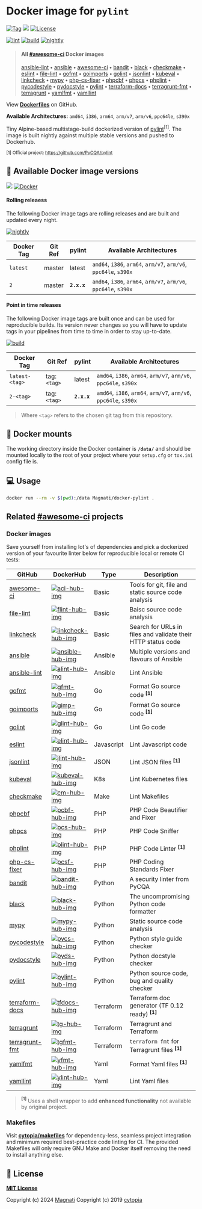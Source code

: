 # Docker image for `pylint`

[![Tag](https://img.shields.io/github/tag/Magnati/docker-pylint.svg)](https://github.com/Magnati/docker-pylint/releases)
[![](https://img.shields.io/badge/github-Magnati%2Fdocker--pylint-red.svg)](https://github.com/Magnati/docker-pylint "github.com/Magnati/docker-pylint")
[![License](https://img.shields.io/badge/license-MIT-%233DA639.svg)](https://opensource.org/licenses/MIT)

[![lint](https://github.com/Magnati/docker-pylint/workflows/lint/badge.svg)](https://github.com/Magnati/docker-pylint/actions?query=workflow%3Alint)
[![build](https://github.com/Magnati/docker-pylint/workflows/build/badge.svg)](https://github.com/Magnati/docker-pylint/actions?query=workflow%3Abuild)
[![nightly](https://github.com/Magnati/docker-pylint/workflows/nightly/badge.svg)](https://github.com/Magnati/docker-pylint/actions?query=workflow%3Anightly)


> #### All [#awesome-ci](https://github.com/topics/awesome-ci) Docker images
>
> [ansible-lint][alint-git-lnk] **•**
> [ansible][ansible-git-lnk] **•**
> [awesome-ci][aci-git-lnk] **•**
> [bandit][bandit-git-lnk] **•**
> [black][black-git-lnk] **•**
> [checkmake][cm-git-lnk] **•**
> [eslint][elint-git-lnk] **•**
> [file-lint][flint-git-lnk] **•**
> [gofmt][gfmt-git-lnk] **•**
> [goimports][gimp-git-lnk] **•**
> [golint][glint-git-lnk] **•**
> [jsonlint][jlint-git-lnk] **•**
> [kubeval][kubeval-git-lnk] **•**
> [linkcheck][linkcheck-git-lnk] **•**
> [mypy][mypy-git-lnk] **•**
> [php-cs-fixer][pcsf-git-lnk] **•**
> [phpcbf][pcbf-git-lnk] **•**
> [phpcs][pcs-git-lnk] **•**
> [phplint][plint-git-lnk] **•**
> [pycodestyle][pycs-git-lnk] **•**
> [pydocstyle][pyds-git-lnk] **•**
> [pylint][pylint-git-lnk] **•**
> [terraform-docs][tfdocs-git-lnk] **•**
> [terragrunt-fmt][tgfmt-git-lnk] **•**
> [terragrunt][tg-git-lnk] **•**
> [yamlfmt][yfmt-git-lnk] **•**
> [yamllint][ylint-git-lnk]

View **[Dockerfiles](https://github.com/Magnati/docker-pylint/blob/master/Dockerfiles/)** on GitHub.


**Available Architectures:**  `amd64`, `i386`, `arm64`, `arm/v7`, `arm/v6`, `ppc64le`, `s390x`

Tiny Alpine-based multistage-build dockerized version of [pylint](https://github.com/PyCQA/pylint)<sup>[1]</sup>.
The image is built nightly against multiple stable versions and pushed to Dockerhub.

<sup>[1] Official project: https://github.com/PyCQA/pylint</sup>

## :whale: Available Docker image versions

[![](https://img.shields.io/docker/pulls/Magnati/docker-pylint.svg)](https://hub.docker.com/r/Magnati/docker-pylint)
[![Docker](https://badgen.net/badge/icon/:latest?icon=docker&label=Magnati/docker-pylint)](https://hub.docker.com/r/Magnati/docker-pylint)

#### Rolling releaess

The following Docker image tags are rolling releases and are built and updated every night.

[![nightly](https://github.com/Magnati/docker-pylint/workflows/nightly/badge.svg)](https://github.com/Magnati/docker-pylint/actions?query=workflow%3Anightly)

| Docker Tag           | Git Ref   | pylint       | Available Architectures                      |
|----------------------|-----------|--------------|----------------------------------------------|
| `latest`             | master    | latest       | `amd64`, `i386`, `arm64`, `arm/v7`, `arm/v6`, `ppc64le`, `s390x` |
| `2`                  | master    | **`2.x.x`**  | `amd64`, `i386`, `arm64`, `arm/v7`, `arm/v6`, `ppc64le`, `s390x` |

#### Point in time releases

The following Docker image tags are built once and can be used for reproducible builds. Its version never changes so you will have to update tags in your pipelines from time to time in order to stay up-to-date.

[![build](https://github.com/Magnati/docker-pylint/workflows/build/badge.svg)](https://github.com/Magnati/docker-pylint/actions?query=workflow%3Abuild)

| Docker Tag           | Git Ref      | pylint       | Available Architectures                      |
|----------------------|--------------|--------------|----------------------------------------------|
| `latest-<tag>`       | tag: `<tag>` | latest       | `amd64`, `i386`, `arm64`, `arm/v7`, `arm/v6`, `ppc64le`, `s390x` |
| `2-<tag>`            | tag: `<tag>` | **`2.x.x`**  | `amd64`, `i386`, `arm64`, `arm/v7`, `arm/v6`, `ppc64le`, `s390x` |

> Where `<tag>` refers to the chosen git tag from this repository.


## :open_file_folder: Docker mounts

The working directory inside the Docker container is **`/data/`** and should be mounted locally to
the root of your project where your `setup.cfg` or `tox.ini` config file is.


## :computer: Usage

```bash
docker run --rm -v $(pwd):/data Magnati/docker-pylint .
```

## Related [#awesome-ci](https://github.com/topics/awesome-ci) projects

### Docker images

Save yourself from installing lot's of dependencies and pick a dockerized version of your favourite
linter below for reproducible local or remote CI tests:

| GitHub | DockerHub | Type | Description |
|--------|-----------|------|-------------|
| [awesome-ci][aci-git-lnk]        | [![aci-hub-img]][aci-hub-lnk]         | Basic      | Tools for git, file and static source code analysis |
| [file-lint][flint-git-lnk]       | [![flint-hub-img]][flint-hub-lnk]     | Basic      | Baisc source code analysis |
| [linkcheck][linkcheck-git-lnk]   | [![linkcheck-hub-img]][flint-hub-lnk] | Basic      | Search for URLs in files and validate their HTTP status code |
| [ansible][ansible-git-lnk]       | [![ansible-hub-img]][ansible-hub-lnk] | Ansible    | Multiple versions and flavours of Ansible |
| [ansible-lint][alint-git-lnk]    | [![alint-hub-img]][alint-hub-lnk]     | Ansible    | Lint Ansible |
| [gofmt][gfmt-git-lnk]            | [![gfmt-hub-img]][gfmt-hub-lnk]       | Go         | Format Go source code **<sup>[1]</sup>** |
| [goimports][gimp-git-lnk]        | [![gimp-hub-img]][gimp-hub-lnk]       | Go         | Format Go source code **<sup>[1]</sup>** |
| [golint][glint-git-lnk]          | [![glint-hub-img]][glint-hub-lnk]     | Go         | Lint Go code |
| [eslint][elint-git-lnk]          | [![elint-hub-img]][elint-hub-lnk]     | Javascript | Lint Javascript code |
| [jsonlint][jlint-git-lnk]        | [![jlint-hub-img]][jlint-hub-lnk]     | JSON       | Lint JSON files **<sup>[1]</sup>** |
| [kubeval][kubeval-git-lnk]       | [![kubeval-hub-img]][kubeval-hub-lnk] | K8s        | Lint Kubernetes files |
| [checkmake][cm-git-lnk]          | [![cm-hub-img]][cm-hub-lnk]           | Make       | Lint Makefiles |
| [phpcbf][pcbf-git-lnk]           | [![pcbf-hub-img]][pcbf-hub-lnk]       | PHP        | PHP Code Beautifier and Fixer |
| [phpcs][pcs-git-lnk]             | [![pcs-hub-img]][pcs-hub-lnk]         | PHP        | PHP Code Sniffer |
| [phplint][plint-git-lnk]         | [![plint-hub-img]][plint-hub-lnk]     | PHP        | PHP Code Linter **<sup>[1]</sup>** |
| [php-cs-fixer][pcsf-git-lnk]     | [![pcsf-hub-img]][pcsf-hub-lnk]       | PHP        | PHP Coding Standards Fixer |
| [bandit][bandit-git-lnk]         | [![bandit-hub-img]][bandit-hub-lnk]   | Python     | A security linter from PyCQA
| [black][black-git-lnk]           | [![black-hub-img]][black-hub-lnk]     | Python     | The uncompromising Python code formatter |
| [mypy][mypy-git-lnk]             | [![mypy-hub-img]][mypy-hub-lnk]       | Python     | Static source code analysis |
| [pycodestyle][pycs-git-lnk]      | [![pycs-hub-img]][pycs-hub-lnk]       | Python     | Python style guide checker |
| [pydocstyle][pyds-git-lnk]       | [![pyds-hub-img]][pyds-hub-lnk]       | Python     | Python docstyle checker |
| [pylint][pylint-git-lnk]         | [![pylint-hub-img]][pylint-hub-lnk]   | Python     | Python source code, bug and quality checker |
| [terraform-docs][tfdocs-git-lnk] | [![tfdocs-hub-img]][tfdocs-hub-lnk]   | Terraform  | Terraform doc generator (TF 0.12 ready) **<sup>[1]</sup>** |
| [terragrunt][tg-git-lnk]         | [![tg-hub-img]][tg-hub-lnk]           | Terraform  | Terragrunt and Terraform |
| [terragrunt-fmt][tgfmt-git-lnk]  | [![tgfmt-hub-img]][tgfmt-hub-lnk]     | Terraform  | `terraform fmt` for Terragrunt files **<sup>[1]</sup>** |
| [yamlfmt][yfmt-git-lnk]          | [![yfmt-hub-img]][yfmt-hub-lnk]       | Yaml       | Format Yaml files **<sup>[1]</sup>** |
| [yamllint][ylint-git-lnk]        | [![ylint-hub-img]][ylint-hub-lnk]     | Yaml       | Lint Yaml files |

> **<sup>[1]</sup>** Uses a shell wrapper to add **enhanced functionality** not available by original project.

[aci-git-lnk]: https://github.com/cytopia/awesome-ci
[aci-hub-img]: https://img.shields.io/docker/pulls/cytopia/awesome-ci.svg
[aci-hub-lnk]: https://hub.docker.com/r/cytopia/awesome-ci

[flint-git-lnk]: https://github.com/cytopia/docker-file-lint
[flint-hub-img]: https://img.shields.io/docker/pulls/cytopia/file-lint.svg
[flint-hub-lnk]: https://hub.docker.com/r/cytopia/file-lint

[linkcheck-git-lnk]: https://github.com/cytopia/docker-linkcheck
[linkcheck-hub-img]: https://img.shields.io/docker/pulls/cytopia/linkcheck.svg
[linkcheck-hub-lnk]: https://hub.docker.com/r/cytopia/linkcheck

[jlint-git-lnk]: https://github.com/cytopia/docker-jsonlint
[jlint-hub-img]: https://img.shields.io/docker/pulls/cytopia/jsonlint.svg
[jlint-hub-lnk]: https://hub.docker.com/r/cytopia/jsonlint

[ansible-git-lnk]: https://github.com/cytopia/docker-ansible
[ansible-hub-img]: https://img.shields.io/docker/pulls/cytopia/ansible.svg
[ansible-hub-lnk]: https://hub.docker.com/r/cytopia/ansible

[alint-git-lnk]: https://github.com/cytopia/docker-ansible-lint
[alint-hub-img]: https://img.shields.io/docker/pulls/cytopia/ansible-lint.svg
[alint-hub-lnk]: https://hub.docker.com/r/cytopia/ansible-lint

[kubeval-git-lnk]: https://github.com/cytopia/docker-kubeval
[kubeval-hub-img]: https://img.shields.io/docker/pulls/cytopia/kubeval.svg
[kubeval-hub-lnk]: https://hub.docker.com/r/cytopia/kubeval

[gfmt-git-lnk]: https://github.com/cytopia/docker-gofmt
[gfmt-hub-img]: https://img.shields.io/docker/pulls/cytopia/gofmt.svg
[gfmt-hub-lnk]: https://hub.docker.com/r/cytopia/gofmt

[gimp-git-lnk]: https://github.com/cytopia/docker-goimports
[gimp-hub-img]: https://img.shields.io/docker/pulls/cytopia/goimports.svg
[gimp-hub-lnk]: https://hub.docker.com/r/cytopia/goimports

[glint-git-lnk]: https://github.com/cytopia/docker-golint
[glint-hub-img]: https://img.shields.io/docker/pulls/cytopia/golint.svg
[glint-hub-lnk]: https://hub.docker.com/r/cytopia/golint

[elint-git-lnk]: https://github.com/cytopia/docker-eslint
[elint-hub-img]: https://img.shields.io/docker/pulls/cytopia/eslint.svg
[elint-hub-lnk]: https://hub.docker.com/r/cytopia/eslint

[cm-git-lnk]: https://github.com/cytopia/docker-checkmake
[cm-hub-img]: https://img.shields.io/docker/pulls/cytopia/checkmake.svg
[cm-hub-lnk]: https://hub.docker.com/r/cytopia/checkmake

[pcbf-git-lnk]: https://github.com/cytopia/docker-phpcbf
[pcbf-hub-img]: https://img.shields.io/docker/pulls/cytopia/phpcbf.svg
[pcbf-hub-lnk]: https://hub.docker.com/r/cytopia/phpcbf

[pcs-git-lnk]: https://github.com/cytopia/docker-phpcs
[pcs-hub-img]: https://img.shields.io/docker/pulls/cytopia/phpcs.svg
[pcs-hub-lnk]: https://hub.docker.com/r/cytopia/phpcs

[plint-git-lnk]: https://github.com/cytopia/docker-phplint
[plint-hub-img]: https://img.shields.io/docker/pulls/cytopia/phplint.svg
[plint-hub-lnk]: https://hub.docker.com/r/cytopia/phplint

[pcsf-git-lnk]: https://github.com/cytopia/docker-php-cs-fixer
[pcsf-hub-img]: https://img.shields.io/docker/pulls/cytopia/php-cs-fixer.svg
[pcsf-hub-lnk]: https://hub.docker.com/r/cytopia/php-cs-fixer

[bandit-git-lnk]: https://github.com/cytopia/docker-bandit
[bandit-hub-img]: https://img.shields.io/docker/pulls/cytopia/bandit.svg
[bandit-hub-lnk]: https://hub.docker.com/r/cytopia/bandit

[black-git-lnk]: https://github.com/cytopia/docker-black
[black-hub-img]: https://img.shields.io/docker/pulls/cytopia/black.svg
[black-hub-lnk]: https://hub.docker.com/r/cytopia/black

[mypy-git-lnk]: https://github.com/cytopia/docker-mypy
[mypy-hub-img]: https://img.shields.io/docker/pulls/cytopia/mypy.svg
[mypy-hub-lnk]: https://hub.docker.com/r/cytopia/mypy

[pycs-git-lnk]: https://github.com/cytopia/docker-pycodestyle
[pycs-hub-img]: https://img.shields.io/docker/pulls/cytopia/pycodestyle.svg
[pycs-hub-lnk]: https://hub.docker.com/r/cytopia/pycodestyle

[pyds-git-lnk]: https://github.com/cytopia/docker-pydocstyle
[pyds-hub-img]: https://img.shields.io/docker/pulls/cytopia/pydocstyle.svg
[pyds-hub-lnk]: https://hub.docker.com/r/cytopia/pydocstyle

[pylint-git-lnk]: https://github.com/Magnati/docker-pylint
[pylint-hub-img]: https://img.shields.io/docker/pulls/cytopia/pylint.svg
[pylint-hub-lnk]: https://hub.docker.com/r/cytopia/pylint

[tfdocs-git-lnk]: https://github.com/cytopia/docker-terraform-docs
[tfdocs-hub-img]: https://img.shields.io/docker/pulls/cytopia/terraform-docs.svg
[tfdocs-hub-lnk]: https://hub.docker.com/r/cytopia/terraform-docs

[tg-git-lnk]: https://github.com/cytopia/docker-terragrunt
[tg-hub-img]: https://img.shields.io/docker/pulls/cytopia/terragrunt.svg
[tg-hub-lnk]: https://hub.docker.com/r/cytopia/terragrunt

[tgfmt-git-lnk]: https://github.com/cytopia/docker-terragrunt-fmt
[tgfmt-hub-img]: https://img.shields.io/docker/pulls/cytopia/terragrunt-fmt.svg
[tgfmt-hub-lnk]: https://hub.docker.com/r/cytopia/terragrunt-fmt

[yfmt-git-lnk]: https://github.com/cytopia/docker-yamlfmt
[yfmt-hub-img]: https://img.shields.io/docker/pulls/cytopia/yamlfmt.svg
[yfmt-hub-lnk]: https://hub.docker.com/r/cytopia/yamlfmt

[ylint-git-lnk]: https://github.com/cytopia/docker-yamllint
[ylint-hub-img]: https://img.shields.io/docker/pulls/cytopia/yamllint.svg
[ylint-hub-lnk]: https://hub.docker.com/r/cytopia/yamllint


### Makefiles

Visit **[cytopia/makefiles](https://github.com/cytopia/makefiles)** for dependency-less, seamless project integration and minimum required best-practice code linting for CI.
The provided Makefiles will only require GNU Make and Docker itself removing the need to install anything else.


## :page_facing_up: License


**[MIT License](LICENSE)**

Copyright (c) 2024 [Magnati](https://github.com/Magnati)
Copyright (c) 2019 [cytopia](https://github.com/cytopia)
